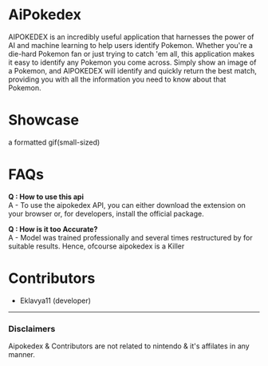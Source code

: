 <logo goes here>
<discord logo with invite here>
<rew to star this repo>
<!--
TAGS SECTION FOR SEO
-->

# AiPokedex
AIPOKEDEX is an incredibly useful application that harnesses the power of AI and machine learning to help users identify Pokemon. 
Whether you're a die-hard Pokemon fan or just trying to catch 'em all, this application makes it easy to identify any Pokemon you come across. 
Simply show an image of a Pokemon, and AIPOKEDEX will identify and quickly return the best match, providing you with all the information you need to know about that Pokemon.

# Showcase
a formatted gif(small-sized)

# FAQs
**Q : How to use this api** </br>
A - To use the aipokedex API, you can either download the extension on your browser or, for developers, install the official package.

**Q : How is it too Accurate?** </br>
A - Model was trained professionally and several times restructured by for suitable results. Hence, ofcourse aipokedex is a Killer 
</br>

# Contributors
- Eklavya11 (developer)

-----------
### Disclaimers
Aipokedex & Contributors are not related to nintendo & it's affilates in any manner.

<will write moree>
